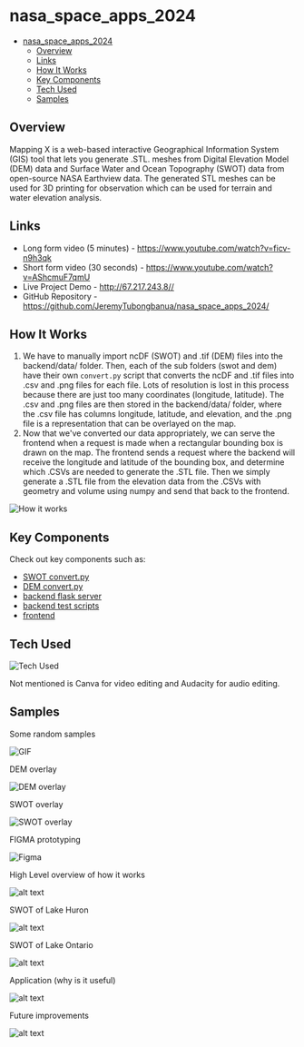 # nasa_space_apps_2024

- [nasa_space_apps_2024](#nasa-space-apps-2024)
  - [Overview](#overview)
  - [Links](#links)
  - [How It Works](#how-it-works)
  - [Key Components](#key-components)
  - [Tech Used](#tech-used)
  - [Samples](#samples)

## Overview

Mapping X is a web-based interactive Geographical Information System (GIS) tool that lets you generate .STL. meshes from Digital Elevation Model (DEM) data and Surface Water and Ocean Topography (SWOT) data from open-source NASA Earthview data. The generated STL meshes can be used for 3D printing for observation which can be used for terrain and water elevation analysis.

## Links

- Long form video (5 minutes) - <https://www.youtube.com/watch?v=ficv-n9h3qk>
- Short form video (30 seconds) - <https://www.youtube.com/watch?v=AShcmuF7qmU>
- Live Project Demo - <http://67.217.243.8//>
- GitHub Repository - <https://github.com/JeremyTubongbanua/nasa_space_apps_2024/>

## How It Works

1. We have to manually import ncDF (SWOT) and .tif (DEM) files into the backend/data/ folder. Then, each of the sub folders (swot and dem) have their own `convert.py` script that converts the ncDF and .tif files into .csv and .png files for each file. Lots of resolution is lost in this process because there are just too many coordinates (longitude, latitude). The .csv and .png files are then stored in the backend/data/ folder, where the .csv file has columns longitude, latitude, and elevation, and the .png file is a representation that can be overlayed on the map.
2. Now that we've converted our data appropriately, we can serve the frontend when a request is made when a rectangular bounding box is drawn on the map. The frontend sends a request where the backend will receive the longitude and latitude of the bounding box, and determine which .CSVs are needed to generate the .STL file. Then we simply generate a .STL file from the elevation data from the .CSVs with geometry and volume using numpy and send that back to the frontend.

![How it works](./assets/EGqX8QF.png)

## Key Components

Check out key components such as:

- [SWOT convert.py](./backend/data/swot/convert.py)
- [DEM convert.py](./backend/data/dem/convert.py)
- [backend flask server](./backend/server.py)
- [backend test scripts](./backend/tests)
- [frontend](./my-map-app/)

## Tech Used

![Tech Used](./assets/5ybQ913.png)

Not mentioned is Canva for video editing and Audacity for audio editing.

## Samples

Some random samples

![GIF](./assets/giphy.gif)

DEM overlay

![DEM overlay](./assets/hTwP5hK.png)

SWOT overlay

![SWOT overlay](./assets/nLlCS8E.png)

FIGMA prototyping

![Figma](./assets/xLHJ1nM.png)

High Level overview of how it works

![alt text](./assets/image.png)

SWOT of Lake Huron

![alt text](./assets/image-1.png)

SWOT of Lake Ontario

![alt text](./assets/image-2.png)

Application (why is it useful)

![alt text](./assets/image-3.png)

Future improvements

![alt text](./assets/image-4.png)
